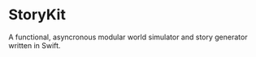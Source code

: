 StoryKit
========

A functional, asyncronous modular world simulator and story generator written in Swift.

